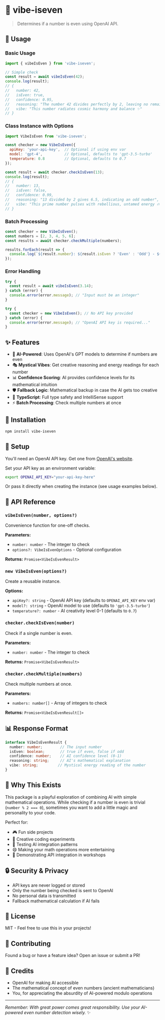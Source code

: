 # 🔮 vibe-iseven

> Determines if a number is even using OpenAI API.

## 📖 Usage

### Basic Usage

```javascript
import { vibeIsEven } from 'vibe-iseven';

// Simple check
const result = await vibeIsEven(42);
console.log(result);
// {
//   number: 42,
//   isEven: true,
//   confidence: 0.95,
//   reasoning: "The number 42 divides perfectly by 2, leaving no remainder",
//   vibe: "This number radiates cosmic harmony and balance ✨"
// }
```

### Class Instance with Options

```javascript
import VibeIsEven from 'vibe-iseven';

const checker = new VibeIsEven({
  apiKey: 'your-api-key',  // Optional if using env var
  model: 'gpt-4',          // Optional, defaults to 'gpt-3.5-turbo'
  temperature: 0.8         // Optional, defaults to 0.7
});

const result = await checker.checkIsEven(13);
console.log(result);
// {
//   number: 13,
//   isEven: false,
//   confidence: 0.99,
//   reasoning: "13 divided by 2 gives 6.5, indicating an odd number",
//   vibe: "This prime number pulses with rebellious, untamed energy 🔥"
// }
```

### Batch Processing

```javascript
const checker = new VibeIsEven();
const numbers = [2, 3, 4, 5, 6];
const results = await checker.checkMultiple(numbers);

results.forEach(result => {
  console.log(`${result.number}: ${result.isEven ? 'Even' : 'Odd'} - ${result.vibe}`);
});
```

### Error Handling

```javascript
try {
  const result = await vibeIsEven(3.14);
} catch (error) {
  console.error(error.message); // "Input must be an integer"
}

try {
  const checker = new VibeIsEven(); // No API key provided
} catch (error) {
  console.error(error.message); // "OpenAI API key is required..."
}
```

## ✨ Features

- 🤖 **AI-Powered**: Uses OpenAI's GPT models to determine if numbers are even
- 🎭 **Mystical Vibes**: Get creative reasoning and energy readings for each number
- 📊 **Confidence Scoring**: AI provides confidence levels for its mathematical intuition
- 🛡️ **Fallback Logic**: Mathematical backup in case the AI gets too creative
- 🚀 **TypeScript**: Full type safety and IntelliSense support
- ⚡ **Batch Processing**: Check multiple numbers at once

## 🚀 Installation

```bash
npm install vibe-iseven
```

## 🔑 Setup

You'll need an OpenAI API key. Get one from [OpenAI's website](https://platform.openai.com/api-keys).

Set your API key as an environment variable:
```bash
export OPENAI_API_KEY="your-api-key-here"
```

Or pass it directly when creating the instance (see usage examples below).

## 🔧 API Reference

### `vibeIsEven(number, options?)`

Convenience function for one-off checks.

**Parameters:**
- `number: number` - The integer to check
- `options?: VibeIsEvenOptions` - Optional configuration

**Returns:** `Promise<VibeIsEvenResult>`

### `new VibeIsEven(options?)`

Create a reusable instance.

**Options:**
- `apiKey?: string` - OpenAI API key (defaults to `OPENAI_API_KEY` env var)
- `model?: string` - OpenAI model to use (defaults to `'gpt-3.5-turbo'`)
- `temperature?: number` - AI creativity level 0-1 (defaults to `0.7`)

### `checker.checkIsEven(number)`

Check if a single number is even.

**Parameters:**
- `number: number` - The integer to check

**Returns:** `Promise<VibeIsEvenResult>`

### `checker.checkMultiple(numbers)`

Check multiple numbers at once.

**Parameters:**
- `numbers: number[]` - Array of integers to check

**Returns:** `Promise<VibeIsEvenResult[]>`

## 📊 Response Format

```typescript
interface VibeIsEvenResult {
  number: number;        // The input number
  isEven: boolean;       // true if even, false if odd
  confidence: number;    // AI confidence level (0-1)
  reasoning: string;     // AI's mathematical explanation
  vibe: string;         // Mystical energy reading of the number
}
```

## 🎯 Why This Exists

This package is a playful exploration of combining AI with simple mathematical operations. While checking if a number is even is trivial (`number % 2 === 0`), sometimes you want to add a little magic and personality to your code. 

Perfect for:
- 🎮 Fun side projects
- 🎨 Creative coding experiments
- 🧪 Testing AI integration patterns
- 😄 Making your math operations more entertaining
- 🎪 Demonstrating API integration in workshops

## 🔒 Security & Privacy

- API keys are never logged or stored
- Only the number being checked is sent to OpenAI
- No personal data is transmitted
- Fallback mathematical calculation if AI fails

## 📝 License

MIT - Feel free to use this in your projects!

## 🤝 Contributing

Found a bug or have a feature idea? Open an issue or submit a PR!

## 🙏 Credits

- OpenAI for making AI accessible
- The mathematical concept of even numbers (ancient mathematicians)
- You, for appreciating the absurdity of AI-powered modulo operations

---

*Remember: With great power comes great responsibility. Use your AI-powered even number detection wisely.* ✨

